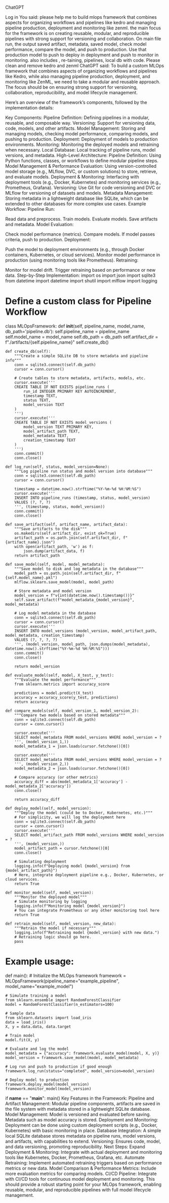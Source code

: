 
ChatGPT

Log in
You said:
please help me to build mlops framework that combines aspects for organizing  workflows and pipelines like kedro and managing pipeline production, deployment and monitoring like zenml. the main focus for the framework is on creating reusable, modular, and reproducible pipelines with strong support for versioning and collaboration. On main file run, the output saved artifact, metadata, saved model, check model performance, compare the model, and push to production. Use that production model to push to deploy in deployment and push to monitor in monitoring. also includes , re-taining, pipelines, local db with code. Please clean and remove kedro and zenml
ChatGPT said:
To build a custom MLOps framework that combines aspects of organizing workflows and pipelines like Kedro, while also managing pipeline production, deployment, and monitoring like ZenML, we need to take a modular and reusable approach. The focus should be on ensuring strong support for versioning, collaboration, reproducibility, and model lifecycle management.

Here’s an overview of the framework’s components, followed by the implementation details:

Key Components:
Pipeline Definition: Defining pipelines in a modular, reusable, and composable way.
Versioning: Support for versioning data, code, models, and other artifacts.
Model Management: Storing and managing models, checking model performance, comparing models, and pushing to production.
Deployment: Deployment of models to production environments.
Monitoring: Monitoring the deployed models and retraining when necessary.
Local Database: Local tracking of pipeline runs, model versions, and metadata.
High-Level Architecture:
Pipeline Definition: Using Python functions, classes, or workflows to define modular pipeline steps.
Model Management & Performance Evaluation: Using version-controlled model storage (e.g., MLflow, DVC, or custom solutions) to store, retrieve, and evaluate models.
Deployment & Monitoring: Interfacing with deployment tools (e.g., Docker, Kubernetes) and monitoring services (e.g., Prometheus, Grafana).
Versioning: Use Git for code versioning and DVC or MLflow for versioning of datasets and models.
Metadata Management: Storing metadata in a lightweight database like SQLite, which can be extended to other databases for more complex use cases.
Example Workflow:
Pipeline Run:

Read data and preprocess.
Train models.
Evaluate models.
Save artifacts and metadata.
Model Evaluation:

Check model performance (metrics).
Compare models.
If model passes criteria, push to production.
Deployment:

Push the model to deployment environments (e.g., through Docker containers, Kubernetes, or cloud services).
Monitor model performance in production (using monitoring tools like Prometheus).
Retraining:

Monitor for model drift.
Trigger retraining based on performance or new data.
Step-by-Step Implementation:
import os
import json
import sqlite3
from datetime import datetime
import shutil
import mlflow
import logging

# Define a custom class for Pipeline Workflow
class MLOpsFramework:
    def __init__(self, pipeline_name, model_name, db_path='pipeline.db'):
        self.pipeline_name = pipeline_name
        self.model_name = model_name
        self.db_path = db_path
        self.artifact_dir = f"./artifacts/{self.pipeline_name}"
        self.create_db()

    def create_db(self):
        """Create a simple SQLite DB to store metadata and pipeline info"""
        conn = sqlite3.connect(self.db_path)
        cursor = conn.cursor()
       
        # Create tables to store metadata, artifacts, models, etc.
        cursor.execute('''
        CREATE TABLE IF NOT EXISTS pipeline_runs (
            run_id INTEGER PRIMARY KEY AUTOINCREMENT,
            timestamp TEXT,
            status TEXT,
            model_version TEXT
        )
        ''')
        cursor.execute('''
        CREATE TABLE IF NOT EXISTS model_versions (
            model_version TEXT PRIMARY KEY,
            model_artifact_path TEXT,
            model_metadata TEXT,
            creation_timestamp TEXT
        )
        ''')
        conn.commit()
        conn.close()

    def log_run(self, status, model_version=None):
        """Log pipeline run status and model version into database"""
        conn = sqlite3.connect(self.db_path)
        cursor = conn.cursor()
       
        timestamp = datetime.now().strftime("%Y-%m-%d %H:%M:%S")
        cursor.execute('''
        INSERT INTO pipeline_runs (timestamp, status, model_version)
        VALUES (?, ?, ?)
        ''', (timestamp, status, model_version))
        conn.commit()
        conn.close()

    def save_artifact(self, artifact_name, artifact_data):
        """Save artifacts to the disk"""
        os.makedirs(self.artifact_dir, exist_ok=True)
        artifact_path = os.path.join(self.artifact_dir, f"{artifact_name}.json")
        with open(artifact_path, 'w') as f:
            json.dump(artifact_data, f)
        return artifact_path

    def save_model(self, model, model_metadata):
        """Save model to disk and log metadata in the database"""
        model_path = os.path.join(self.artifact_dir, f"{self.model_name}.pkl")
        mlflow.sklearn.save_model(model, model_path)

        # Store metadata and model version
        model_version = f"v{int(datetime.now().timestamp())}"
        self.save_artifact(f"model_metadata_{model_version}", model_metadata)

        # Log model metadata in the database
        conn = sqlite3.connect(self.db_path)
        cursor = conn.cursor()
        cursor.execute('''
        INSERT INTO model_versions (model_version, model_artifact_path, model_metadata, creation_timestamp)
        VALUES (?, ?, ?, ?)
        ''', (model_version, model_path, json.dumps(model_metadata), datetime.now().strftime("%Y-%m-%d %H:%M:%S")))
        conn.commit()
        conn.close()

        return model_version

    def evaluate_model(self, model, X_test, y_test):
        """Evaluate the model performance"""
        from sklearn.metrics import accuracy_score

        predictions = model.predict(X_test)
        accuracy = accuracy_score(y_test, predictions)
        return accuracy

    def compare_models(self, model_version_1, model_version_2):
        """Compare two models based on stored metadata"""
        conn = sqlite3.connect(self.db_path)
        cursor = conn.cursor()

        cursor.execute('''
        SELECT model_metadata FROM model_versions WHERE model_version = ?
        ''', (model_version_1,))
        model_metadata_1 = json.loads(cursor.fetchone()[0])

        cursor.execute('''
        SELECT model_metadata FROM model_versions WHERE model_version = ?
        ''', (model_version_2,))
        model_metadata_2 = json.loads(cursor.fetchone()[0])

        # Compare accuracy (or other metrics)
        accuracy_diff = abs(model_metadata_1['accuracy'] - model_metadata_2['accuracy'])
        conn.close()

        return accuracy_diff

    def deploy_model(self, model_version):
        """Deploy the model (could be to Docker, Kubernetes, etc.)"""
        # For simplicity, we will log the deployment here
        conn = sqlite3.connect(self.db_path)
        cursor = conn.cursor()
        cursor.execute('''
        SELECT model_artifact_path FROM model_versions WHERE model_version = ?
        ''', (model_version,))
        model_artifact_path = cursor.fetchone()[0]
        conn.close()

        # Simulating deployment
        logging.info(f"Deploying model {model_version} from {model_artifact_path}")
        # Here, integrate deployment pipeline e.g., Docker, Kubernetes, or cloud services.
        return True

    def monitor_model(self, model_version):
        """Monitor the deployed model"""
        # Simulate monitoring by logging
        logging.info(f"Monitoring model {model_version}")
        # You can integrate Prometheus or any other monitoring tool here
        return True

    def retrain_model(self, model_version, new_data):
        """Retrain the model if necessary"""
        logging.info(f"Retraining model {model_version} with new data.")
        # Retraining logic should go here.
        pass


# Example usage:
def main():
    # Initialize the MLOps framework
    framework = MLOpsFramework(pipeline_name="example_pipeline", model_name="example_model")

    # Simulate training a model
    from sklearn.ensemble import RandomForestClassifier
    model = RandomForestClassifier(n_estimators=100)

    # Sample data
    from sklearn.datasets import load_iris
    data = load_iris()
    X, y = data.data, data.target

    # Train model
    model.fit(X, y)

    # Evaluate and log the model
    model_metadata = {"accuracy": framework.evaluate_model(model, X, y)}
    model_version = framework.save_model(model, model_metadata)

    # Log run and push to production if good enough
    framework.log_run(status="completed", model_version=model_version)

    # Deploy model to production
    framework.deploy_model(model_version)
    framework.monitor_model(model_version)

if __name__ == "__main__":
    main()
Key Features in the Framework:
Pipeline and Artifact Management: Modular pipeline components, artifacts are saved in the file system with metadata stored in a lightweight SQLite database.
Model Management: Model is versioned and evaluated before saving. Metadata such as model accuracy is stored.
Deployment and Monitoring: Deployment can be done using custom deployment scripts (e.g., Docker, Kubernetes) with basic monitoring in place.
Database Integration: A simple local SQLite database stores metadata on pipeline runs, model versions, and artifacts, with capabilities to extend.
Versioning: Ensures code, model, and data versioning, promoting reproducibility.
Next Steps:
Expand Deployment & Monitoring: Integrate with actual deployment and monitoring tools like Kubernetes, Docker, Prometheus, Grafana, etc.
Automate Retraining: Implement automated retraining triggers based on performance metrics or new data.
Model Comparison & Performance Metrics: Include more evaluation metrics for comparing models.
CI/CD Pipeline: Integrate with CI/CD tools for continuous model deployment and monitoring.
This should provide a robust starting point for your MLOps framework, enabling reusable, modular, and reproducible pipelines with full model lifecycle management.



